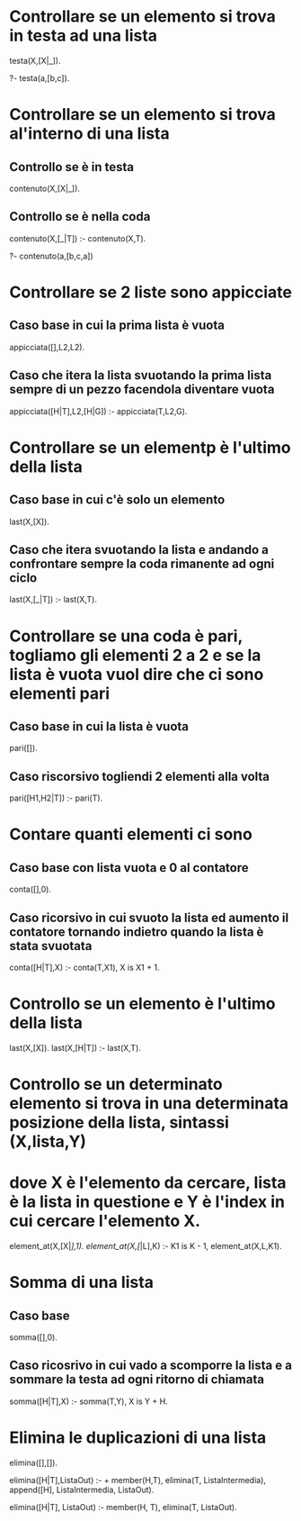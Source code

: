 # Controllare se un elemento si trova in testa ad una lista
testa(X,[X|_]).

?- testa(a,[b,c]).

# Controllare se un elemento si trova al'interno di una lista
## Controllo se è in testa
contenuto(X,[X|_]).
## Controllo se è nella coda
contenuto(X,[_|T]) :-
    contenuto(X,T).

?- contenuto(a,[b,c,a])

# Controllare se 2 liste sono appicciate
## Caso base in cui la prima lista è vuota
appicciata([],L2,L2).
## Caso che itera la lista svuotando la prima lista sempre di un pezzo facendola diventare vuota
appicciata([H|T],L2,[H|G]) :-
    appicciata(T,L2,G).

# Controllare se un elementp è l'ultimo della lista
## Caso base in cui c'è solo un elemento
last(X,[X]).
## Caso che itera svuotando la lista e andando a confrontare sempre la coda rimanente ad ogni ciclo
last(X,[_|T]) :-
    last(X,T).

# Controllare se una coda è pari, togliamo gli elementi 2 a 2 e se la lista è vuota vuol dire che ci sono elementi pari
## Caso base in cui la lista è vuota
pari([]).
## Caso riscorsivo togliendi 2 elementi alla volta
pari([H1,H2|T]) :-
    pari(T). 

# Contare quanti elementi ci sono
## Caso base con lista vuota e 0 al contatore
conta([],0).
## Caso ricorsivo in cui svuoto la lista ed aumento il contatore tornando indietro quando la lista è stata svuotata
conta([H|T],X) :-
    conta(T,X1),
    X is X1 + 1.

# Controllo se un elemento è l'ultimo della lista
last(X,[X]).
last(X,[H|T]) :- last(X,T).

# Controllo se un determinato elemento si trova in una determinata posizione della lista, sintassi (X,lista,Y)
# dove X è l'elemento da cercare, lista è la lista in questione e Y è l'index in cui cercare l'elemento X.
element_at(X,[X|_],1).
element_at(X,[_|L],K) :- K1 is K - 1, element_at(X,L,K1).

# Somma di una lista
## Caso base
somma([],0).
## Caso ricosrivo in cui vado a scomporre la lista e a sommare la testa ad ogni ritorno di chiamata
somma([H|T],X) :-
    somma(T,Y),
    X is Y + H.

# Elimina le duplicazioni di una lista
elimina([],[]).

elimina([H|T],ListaOut) :-
    \+ member(H,T),
    elimina(T, ListaIntermedia),
  	append([H], ListaIntermedia, ListaOut).

elimina([H|T], ListaOut) :-
  member(H, T),
  elimina(T, ListaOut).

